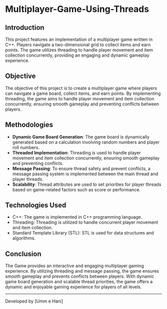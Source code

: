 # Multiplayer-Game-Using-Threads

## Introduction

This project features an implementation of a multiplayer game written in C++. Players navigate a two-dimensional grid to collect items and earn points. The game utilizes threading to handle player movement and item collection concurrently, providing an engaging and dynamic gameplay experience.

## Objective

The objective of this project is to create a multiplayer game where players can navigate a game board, collect items, and earn points. By implementing threading, the game aims to handle player movement and item collection concurrently, ensuring smooth gameplay and preventing conflicts between players.

## Methodologies

- **Dynamic Game Board Generation**: The game board is dynamically generated based on a calculation involving random numbers and player roll numbers.
- **Threaded Implementation**: Threading is used to handle player movement and item collection concurrently, ensuring smooth gameplay and preventing conflicts.
- **Message Passing**: To ensure thread safety and prevent conflicts, a message passing system is implemented between the main thread and player threads.
- **Scalability**: Thread attributes are used to set priorities for player threads based on game-related factors such as score or performance.

## Technologies Used

- C++: The game is implemented in C++ programming language.
- Threading: Threading is utilized to handle concurrent player movement and item collection.
- Standard Template Library (STL): STL is used for data structures and algorithms.

## Conclusion

The Game provides an interactive and engaging multiplayer gaming experience. By utilizing threading and message passing, the game ensures smooth gameplay and prevents conflicts between players. With dynamic game board generation and scalable thread priorities, the game offers a dynamic and enjoyable gaming experience for players of all levels.

---

Developed by [Umm e Hani]

